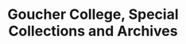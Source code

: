 ---
layout: repo
title: "Goucher College, Special Collections and Archives "
id: 1773
permalink: repos/1773/
---